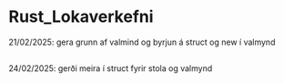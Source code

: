# Rust_Lokaverkefni
21/02/2025: gera grunn af valmind og byrjun á struct og new í valmynd
##
24/02/2025: gerði meira í struct fyrir stola og valmynd

